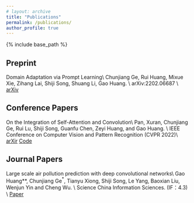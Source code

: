 ```yaml
---
# layout: archive
title: "Publications"
permalink: /publications/
author_profile: true
---
```


<!-- {% if author.googlescholar %}
  You can also find my articles on <u><a href="{{author.googlescholar}}">my Google Scholar profile</a>.</u>
{% endif %}

{% include base_path %}

{% for post in site.publications reversed %}
  {% include archive-single.html %}
{% endfor %} -->

{% include base_path %}

## Preprint

Domain Adaptation via Prompt Learning\\
Chunjiang Ge, Rui Huang, Mixue Xie, Zihang Lai, Shiji Song, Shuang Li, Gao Huang.  \\
arXiv:2202.06687 \\
[arXiv](https://arxiv.org/abs/2202.06687)

## Conference Papers

On the Integration of Self-Attention and Convolution\\
Pan, Xuran, Chunjiang Ge, Rui Lu, Shiji Song, Guanfu Chen, Zeyi Huang, and Gao Huang.  \\
IEEE Conference on Computer Vision and Pattern Recognition (CVPR 2022)\\
[arXir](https://arxiv.org/abs/2111.14556) [Code](https://github.com/leaplabthu/acmix)


## Journal Papers

Large scale air pollution prediction with deep convolutional networks\\
Gao Huang$*\ast$, Chunjiang Ge$^\ast$, Tianyu Xiong, Shiji Song, Le Yang, Baoxian Liu, Wenjun Yin and Cheng Wu.  \\
Science China Information Sciences. (IF：4.3) \\
[Paper](https://link.springer.com/article/10.1007/s11432-020-2951-1)


<!-- Domain Adaptation via Prompt Learning

Chunjiang Ge, Rui Huang, Mixue Xie, Zihang Lai, Shiji Song, Shuang Li, Gao Huang

[Download paper here](http://academicpages.github.io/files/paper1.pdf)

arXiv preprint arXiv:2202.06687

[arXiv](https://arxiv.org/abs/2202.06687) -->